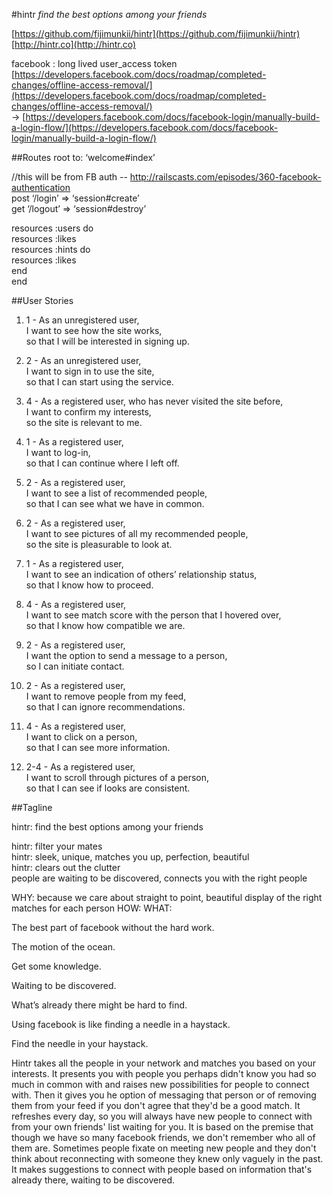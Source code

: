 #hintr
*find the best options among your friends*

[https://github.com/fijimunkii/hintr](https://github.com/fijimunkii/hintr)  
[http://hintr.co](http://hintr.co)

facebook : long lived user_access token  
[https://developers.facebook.com/docs/roadmap/completed-changes/offline-access-removal/](https://developers.facebook.com/docs/roadmap/completed-changes/offline-access-removal/)  
→  [https://developers.facebook.com/docs/facebook-login/manually-build-a-login-flow/](https://developers.facebook.com/docs/facebook-login/manually-build-a-login-flow/)


##Routes
root to: ‘welcome#index’

//this will be from FB auth -- http://railscasts.com/episodes/360-facebook-authentication  
post ‘/login’ => ‘session#create’  
get ‘/logout’ => ‘session#destroy’

resources :users do  
resources :likes  
resources :hints do  
resources :likes  
end  
end


##User Stories

1. 1 - As an unregistered user,  
I want to see how the site works,  
so that I will be interested in signing up.

2. 2 - As an unregistered user,  
I want to sign in to use the site,  
so that I can start using the service.

3. 4 - As a registered user, who has never visited the site before,  
I want to confirm my interests,  
so the site is relevant to me.

4. 1 - As a registered user,  
I want to log-in,  
so that I can continue where I left off.

5. 2 - As a registered user,  
I want to see a list of recommended people,  
so that I can see what we have in common.

6. 2 - As a registered user,  
I want to see pictures of all my recommended people,  
so the site is pleasurable to look at.

7. 1 - As a registered user,  
I want to see an indication of others’ relationship status,  
so that I know how to proceed.

8. 4 - As a registered user,  
I want to see match score with the person that I hovered over,  
so that I know how compatible we are.

9. 2 - As a registered user,  
I want the option to send a message to a person,  
so I can initiate contact.

10. 2 - As a registered user,  
I want to remove people from my feed,  
so that I can ignore recommendations.

11. 4 - As a registered user,  
I want to click on a person,  
so that I can see more information.

12. 2-4 - As a registered user,  
I want to scroll through pictures of a person,  
so that I can see if looks are consistent.



##Tagline


hintr: find the best options among your friends

hintr: filter your mates  
hintr: sleek, unique, matches you up, perfection, beautiful  
hintr: clears out the clutter  
people are waiting to be discovered, connects you with the right people

WHY: because we care about straight to point, beautiful display of the right matches for each person
HOW:
WHAT:

The best part of facebook without the hard work.

The motion of the ocean.

Get some knowledge.


Waiting to be discovered.

What’s already there might be hard to find.

Using facebook is like finding a needle in a haystack.

Find the needle in your haystack.


Hintr takes all the people in your network and matches you based on your interests. It presents you with people you perhaps didn't know you had so much in common with and raises new possibilities for people to connect with. Then it gives you he option of messaging that person or of removing them from your feed if you don't agree that they'd be a good match. It refreshes every day, so you will always have new people to connect with from your own friends' list waiting for you. It is based on the premise that though we have so many facebook friends, we don't remember who all of them are. Sometimes people fixate on meeting new people and they don't think about reconnecting with someone they knew only vaguely in the past. It makes suggestions to connect with people based on information that's already there, waiting to be discovered.